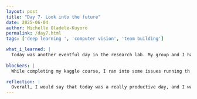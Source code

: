 ```yaml
---
layout: post
title: "Day 7- Look into the future"
date: 2025-06-04
author: Michelle Oladele-Kuyoro
permalink: /day7.html
tags: ['deep learning ', 'computer vision', 'team building']

what_i_learned: |
  Today was another eventful day in the research lab. My group and I had a meeting with our graduate mentor before we started to work. We discussed the research papers that we had read the previous day amongst ourselves, and we found a common issue regarding our research. We also discussed the machine and algorithm that we will be using over the next few weeks as well as the data we will work with. After the meeting, I continued working on the kaggle course that I had been asked to complete, and I mangaed to complete 2 more topics today in the deep learning course today. Two more to go, and hopefully when i am done with this courses and have obtained my certification in both, i will be more educated in this research i am working on. 
  
blockers: |
  While completing my kaggle course, I ran into some issues running th code that had been assigned to me, however, I was able to resolve the issue by going back and looking over previous examples provided. 

reflection: |
  Overall, I would say that today was a really productive day, and I was able to catch a glimpse of what the work would be like in the upcoming weeks. I believe that taking the deep learning and computer vision courses will expand my knowledge in building and training models in relation to my research. Not knowing much at this point is part of the journey, and I hope that my group and I will be able to contribute to the vast data base of being able to reduce drowsiness related accidents on the roads and ensure the safety of drivers. 
---
```

